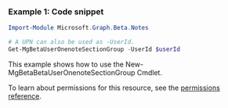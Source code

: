 ### Example 1: Code snippet

```powershellImport-Module Microsoft.Graph.Beta.Notes

# A UPN can also be used as -UserId.
Get-MgBetaUserOnenoteSectionGroup -UserId $userId
```
This example shows how to use the New-MgBetaBetaUserOnenoteSectionGroup Cmdlet.
To learn about permissions for this resource, see the [permissions reference](/graph/permissions-reference).

